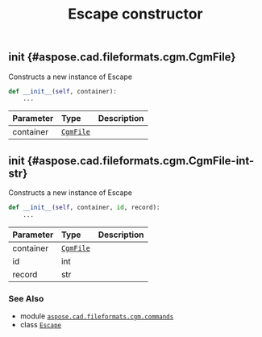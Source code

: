 ﻿---
title: Escape constructor
second_title: Aspose.CAD for Python via .NET API References
description: 
type: docs
weight: 10
url: /python-net/aspose.cad.fileformats.cgm.commands/escape/__init__/
is_root: false
---

## __init__ {#aspose.cad.fileformats.cgm.CgmFile}

Constructs a new instance of Escape



```python
def __init__(self, container):
    ...
```


| Parameter | Type | Description |
| :- | :- | :- |
| container | [`CgmFile`](/cad/python-net/aspose.cad.fileformats.cgm/cgmfile) |  |


## __init__ {#aspose.cad.fileformats.cgm.CgmFile-int-str}

Constructs a new instance of Escape



```python
def __init__(self, container, id, record):
    ...
```


| Parameter | Type | Description |
| :- | :- | :- |
| container | [`CgmFile`](/cad/python-net/aspose.cad.fileformats.cgm/cgmfile) |  |
| id | int |  |
| record | str |  |



### See Also
* module [`aspose.cad.fileformats.cgm.commands`](../../)
* class [`Escape`](/cad/python-net/aspose.cad.fileformats.cgm.commands/escape)

